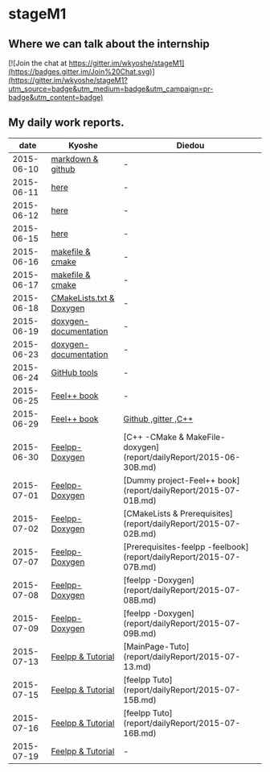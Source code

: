 # stageM1

## Where we can talk about the internship
[![Join the chat at https://gitter.im/wkyoshe/stageM1](https://badges.gitter.im/Join%20Chat.svg)](https://gitter.im/wkyoshe/stageM1?utm_source=badge&utm_medium=badge&utm_campaign=pr-badge&utm_content=badge)

## My daily work reports.
| date | Kyoshe | Diedou |
| --- | --- | --- |
|2015-06-10 | [markdown & github](report/dailyReport/2015-06-10.md) | - |
|2015-06-11 |[here](report/dailyReport/2015-06-11.md) | - |
|2015-06-12 |[here](report/dailyReport/2015-06-12.md) | - |
|2015-06-15 |[here](report/dailyReport/2015-06-15.md) | - |
|2015-06-16 |[makefile  & cmake ](repor/dailyReportt/2015-06-16.md) | - |
|2015-06-17 |[makefile  & cmake ](report/dailyReport/2015-06-17.md) | - |
|2015-06-18 |[CMakeLists.txt & Doxygen ](report/dailyReport/2015-06-18.md) | - |
|2015-06-19 |[doxygen-documentation ](report/dailyReport/2015-06-19.md) | - |
|2015-06-23 |[doxygen-documentation ](report/dailyReport/2015-06-23.md) | - |
|2015-06-24 |[GitHub tools ](report/dailyReport/2015-06-24.md) | - |
|2015-06-25 |[Feel++ book ](report/dailyReport/2015-06-25.md) | - |
|2015-06-29 |[Feel++ book ](report/dailyReport/2015-06-29.md) | [Github ,gitter ,C++](report/dailyReport/2015-06-29B.md)|
|2015-06-30 | [Feelpp-Doxygen ](report/dailyReport/2015-06-30.md) | [C++ -CMake & MakeFile-doxygen] (report/dailyReport/2015-06-30B.md)|
|2015-07-01 | [Feelpp-Doxygen](report/dailyReport/2015-07-01.md) | [Dummy project-Feel++ book] (report/dailyReport/2015-07-01B.md) |
|2015-07-02 |[Feelpp-Doxygen](report/dailyReport/2015-07-02.md) | [CMakeLists & Prerequisites] (report/dailyReport/2015-07-02B.md) |
|2015-07-07 |[Feelpp-Doxygen](report/dailyReport/2015-07-07.md) | [Prerequisites-feelpp -feelbook] (report/dailyReport/2015-07-07B.md) |
|2015-07-08 |[Feelpp-Doxygen](report/dailyReport/2015-07-08.md)  | [feelpp -Doxygen] (report/dailyReport/2015-07-08B.md) |
|2015-07-09|[Feelpp-Doxygen](report/dailyReport/2015-07-09.md) | [feelpp -Doxygen] (report/dailyReport/2015-07-09B.md)
|2015-07-13|[Feelpp & Tutorial](report/dailyReport/2015-07-13b.md) | [MainPage-Tuto] (report/dailyReport/2015-07-13.md)|
|2015-07-15|[Feelpp & Tutorial](report/dailyReport/2015-07-15.md)| [feelpp Tuto] (report/dailyReport/2015-07-15B.md)|
|2015-07-16|[Feelpp & Tutorial](report/dailyReport/2015-07-16.md)|[feelpp Tuto] (report/dailyReport/2015-07-16B.md)|
|2015-07-19|[Feelpp & Tutorial](report/dailyReport/2015-07-19.md)| - |
